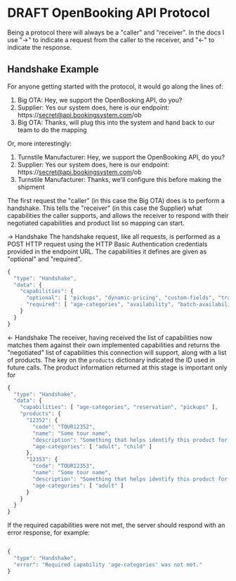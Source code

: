 # DRAFT OpenBooking API Protocol

Being a protocol there will always be a "caller" and "receiver". In the docs I use "->" to indicate a request from the caller to the receiver, and "<-" to indicate the response.


## Handshake Example

For anyone getting started with the protocol, it would go along the lines of:

1. Big OTA: Hey, we support the OpenBooking API, do you?
2. Supplier: Yes our system does, here is our endpoint: https://secret@api.bookingsystem.com/ob
3. Big OTA: Thanks, will plug this into the system and hand back to our team to do the mapping

Or, more interestingly:

1. Turnstile Manufacturer: Hey, we support the OpenBooking API, do you?
2. Supplier: Yes our system does, here is our endpoint: https://secret@api.bookingsystem.com/ob
3. Turnstile Manufacturer: Thanks, we'll configure this before making the shipment

The first request the "caller" (in this case the Big OTA) does is to perform a handshake. This tells the "receiver" (in this case the Supplier) what capabilities the caller supports, and allows the receiver to respond with their negotiated capabilities and product list so mapping can start.

-> Handshake
The handshake request, like all requests, is performed as a POST HTTP request using the HTTP Basic Authentication credentials provided in the endpoint URL. The capabilities it defines are given as "optional" and "required".

```js
{
  "type": "Handshake",
  "data": {
    "capabilities": {
      "optional": [ "pickups", "dynamic-pricing", "custom-fields", "travelconnect/content" ],
      "required": [ "age-categories", "availability", "batch-availability", "reservation" ]
    }
  }
}
```

<- Handshake
The receiver, having received the list of capabilities now matches them against their own implemented capabilities and returns the "negotiated" list of capabilities this connection will support, along with a list of products. The key on the `products` dictionary indicated the ID used in future calls. The product information returned at this stage is important only for 

```js
{
  "type": "Handshake",
  "data": {
    "capabilities": [ "age-categories", "reservation", "pickups" ],
    "products": {
      "12352": {
        "code": "TOUR12352",
        "name": "Some tour name",
        "description": "Something that helps identify this product for mapping",
        "age-categories": [ "adult", "child" ]
      },
      "12353": {
        "code": "TOUR12353",
        "name": "Some tour name",
        "description": "Something that helps identify this product for mapping",
        "age-categories": [ "adult" ]
      }
    }
  }
}
```

If the required capabilities were not met, the server should respond with an error response, for example:

```js

{
  "type": "Handshake",
  "error": "Required capability 'age-categories' was not met."
}
```

